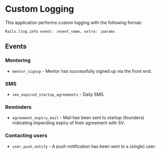 # Custom Logging

This application performs custom logging with the following format:

    Rails.llog.info event: :event_name, extra: :params

## Events

### Mentoring

* `mentor_signup` - Mentor has successfully signed up via the front end.

### SMS

* `sms_expired_startup_agreements` - Daily SMS.

### Reminders

* `agreement_expiry_mail` - Mail has been sent to startup (founders) indicating impending expiry of their agreement with SV.

### Contacting users

* `user_push_notify` - A push notification has been sent to a (single) user.
